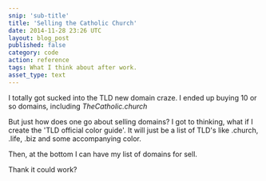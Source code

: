 ```yaml
---
snip: 'sub-title'
title: 'Selling the Catholic Church'
date: 2014-11-28 23:26 UTC
layout: blog_post
published: false
category: code
action: reference
tags: What I think about after work.
asset_type: text
---
```


I totally got sucked into the TLD new domain craze. I ended up buying 10 or so domains, including _TheCatholic.church_

But just how does one go about selling domains? I got to thinking, what if I create the 'TLD official color guide'. It will just be a list of TLD's like .church, .life, .biz and some accompanying color.

Then, at the bottom I can have my list of domains for sell.

Thank it could work?
